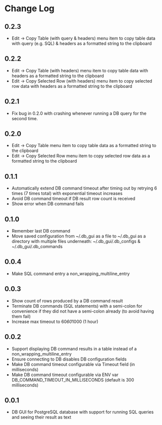 # Change Log

## 0.2.3

- Edit -> Copy Table (with query & headers) menu item to copy table data with query (e.g. SQL) & headers as a formatted string to the clipboard

## 0.2.2

- Edit -> Copy Table (with headers) menu item to copy table data with headers as a formatted string to the clipboard
- Edit -> Copy Selected Row  (with headers) menu item to copy selected row data with headers as a formatted string to the clipboard

## 0.2.1

- Fix bug in 0.2.0 with crashing whenever running a DB query for the second time.

## 0.2.0

- Edit -> Copy Table menu item to copy table data as a formatted string to the clipboard
- Edit -> Copy Selected Row menu item to copy selected row data as a formatted string to the clipboard

## 0.1.1

- Automatically extend DB command timeout after timing out by retrying 6 times (7 times total) with exponential timeout increases
- Avoid DB command timeout if DB result row count is received
- Show error when DB command fails

## 0.1.0

- Remember last DB command
- Move saved configuration from ~/.db_gui as a file to ~/.db_gui as a directory with multiple files underneath: ~/.db_gui/.db_configs & ~/.db_gui/.db_commands

## 0.0.4

- Make SQL command entry a non_wrapping_multiline_entry

## 0.0.3

- Show count of rows produced by a DB command result
- Terminate DB commands (SQL statements) with a semi-colon for convenience if they did not have a semi-colon already (to avoid having them fail)
- Increase max timeout to 60*60*1000 (1 hour)

## 0.0.2

- Support displaying DB command results in a table instead of a non_wrapping_multiline_entry
- Ensure connecting to DB disables DB configuration fields
- Make DB command timeout configurable via Timeout field (in milliseconds)
- Make DB command timeout configurable via ENV var DB_COMMAND_TIMEOUT_IN_MILLISECONDS (default is 300 milliseconds)

## 0.0.1

- DB GUI for PostgreSQL database with support for running SQL queries and seeing their result as text
